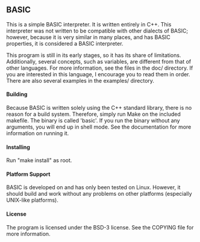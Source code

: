 ## BASIC

This is a simple BASIC interpreter. It is written entirely in C++. This interpreter was not written to be compatible with other dialects of BASIC; however, because it is very similar in many places, and has BASIC properties, it is considered a BASIC interpreter.   

This program is still in its early stages, so it has its share of limitations. Additionally, several concepts, such as variables, are different from that of other languages. For more information, see the files in the doc/ directory. If you are interested in this language, I encourage you to read them in order. There are also several examples in the examples/ directory.   

#### Building
Because BASIC is written solely using the C++ standard library, there is no reason for a build system. Therefore, simply run Make on the included makefile. The binary is called 'basic'. If you run the binary without any arguments, you will end up in shell mode. See the documentation for more information on running it.

#### Installing
Run "make install" as root.

#### Platform Support
BASIC is developed on and has only been tested on Linux. However, it should build and work without any problems on other platforms (especially UNIX-like platforms).

#### License
The program is licensed under the BSD-3 license. See the COPYING file for more information.

